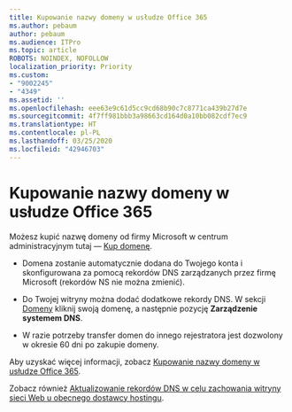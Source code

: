 ```yaml
---
title: Kupowanie nazwy domeny w usłudze Office 365
ms.author: pebaum
author: pebaum
ms.audience: ITPro
ms.topic: article
ROBOTS: NOINDEX, NOFOLLOW
localization_priority: Priority
ms.custom:
- "9002245"
- "4349"
ms.assetid: ''
ms.openlocfilehash: eee63e9c61d5cc9cd68b90c7c8771ca439b27d7e
ms.sourcegitcommit: 4f7ff981bbb3a98663cd164d0a10bb082cdf7ec9
ms.translationtype: HT
ms.contentlocale: pl-PL
ms.lasthandoff: 03/25/2020
ms.locfileid: "42946703"
---
```

# <a name="buy-a-domain-name-in-office-365"></a>Kupowanie nazwy domeny w usłudze Office 365

Możesz kupić nazwę domeny od firmy Microsoft w centrum administracyjnym tutaj — [Kup domenę](https://admin.microsoft.com/Domains/Buy).

- Domena zostanie automatycznie dodana do Twojego konta i skonfigurowana za pomocą rekordów DNS zarządzanych przez firmę Microsoft (rekordów NS nie można zmienić).

- Do Twojej witryny można dodać dodatkowe rekordy DNS.  W sekcji [Domeny](https://admin.microsoft.com/AdminPortal/Home#/Domains) kliknij swoją domenę, a następnie pozycję **Zarządzenie systemem DNS**.

- W razie potrzeby transfer domen do innego rejestratora jest dozwolony w okresie 60 dni po zakupie domeny.

Aby uzyskać więcej informacji, zobacz [Kupowanie nazwy domeny w usłudze Office 365](https://docs.microsoft.com/microsoft-365/admin/get-help-with-domains/buy-a-domain-name?view=o365-worldwide).

Zobacz również [Aktualizowanie rekordów DNS w celu zachowania witryny sieci Web u obecnego dostawcy hostingu](https://docs.microsoft.com/alchemyinsights/update-dns-records-to-keep-your-website-with-your-current-hosting-provider-0).
